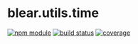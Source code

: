 # blear.utils.time

[![npm module][npm-img]][npm-url]
[![build status][travis-img]][travis-url]
[![coverage][coveralls-img]][coveralls-url]

[travis-img]: https://img.shields.io/travis/blearjs/blear.utils.time/master.svg?maxAge=2592000&style=flat-square
[travis-url]: https://travis-ci.org/blearjs/blear.utils.time

[npm-img]: https://img.shields.io/npm/v/blear.utils.time.svg?maxAge=2592000&style=flat-square
[npm-url]: https://www.npmjs.com/package/blear.utils.time

[coveralls-img]: https://img.shields.io/coveralls/blearjs/blear.utils.time/master.svg?maxAge=2592000&style=flat-square
[coveralls-url]: https://coveralls.io/github/blearjs/blear.utils.time?branch=master

